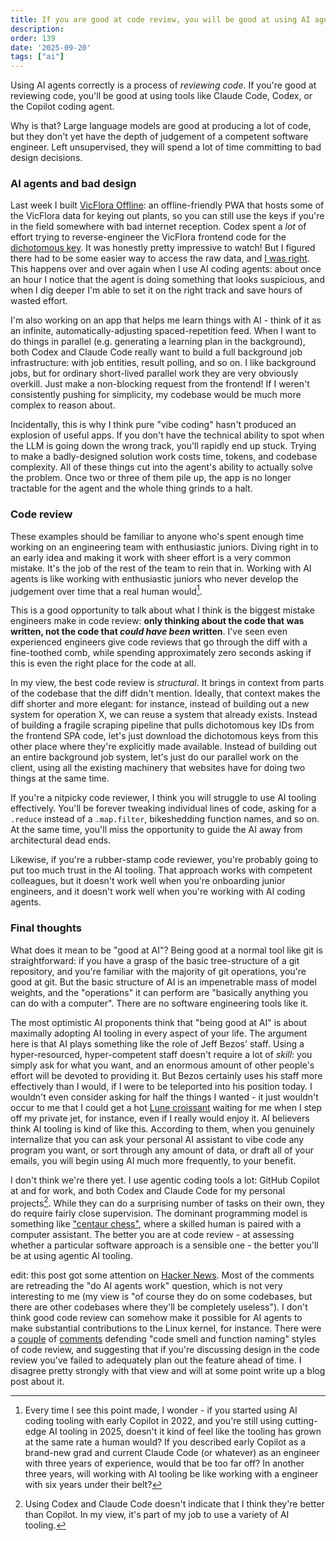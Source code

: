 ```yaml
---
title: If you are good at code review, you will be good at using AI agents
description: 
order: 139
date: '2025-09-20'
tags: ["ai"]
---
```


Using AI agents correctly is a process of _reviewing code_. If you're good at reviewing code, you'll be good at using tools like Claude Code, Codex, or the Copilot coding agent.

Why is that? Large language models are good at producing a lot of code, but they don't yet have the depth of judgement of a competent software engineer. Left unsupervised, they will spend a lot of time committing to bad design decisions.

### AI agents and bad design

Last week I built [VicFlora Offline](https://github.com/sgoedecke/vicflora-offline): an offline-friendly PWA that hosts some of the VicFlora data for keying out plants, so you can still use the keys if you're in the field somewhere with bad internet reception. Codex spent a _lot_ of effort trying to reverse-engineer the VicFlora frontend code for the [dichotomous key](https://simple.wikipedia.org/wiki/Dichotomous_key). It was honestly pretty impressive to watch! But I figured there had to be some easier way to access the raw data, and [I was right](https://keybase.rbg.vic.gov.au/projects/show/10). This happens over and over again when I use AI coding agents: about once an hour I notice that the agent is doing something that looks suspicious, and when I dig deeper I'm able to set it on the right track and save hours of wasted effort.

I'm also working on an app that helps me learn things with AI - think of it as an infinite, automatically-adjusting spaced-repetition feed. When I want to do things in parallel (e.g. generating a learning plan in the background), both Codex and Claude Code really want to build a full background job infrastructure: with job entities, result polling, and so on. I like background jobs, but for ordinary short-lived parallel work they are very obviously overkill. Just make a non-blocking request from the frontend! If I weren't consistently pushing for simplicity, my codebase would be much more complex to reason about.

Incidentally, this is why I think pure "vibe coding" hasn't produced an explosion of useful apps. If you don't have the technical ability to spot when the LLM is going down the wrong track, you'll rapidly end up stuck. Trying to make a badly-designed solution work costs time, tokens, and codebase complexity. All of these things cut into the agent's ability to actually solve the problem. Once two or three of them pile up, the app is no longer tractable for the agent and the whole thing grinds to a halt.

### Code review

These examples should be familiar to anyone who's spent enough time working on an engineering team with enthusiastic juniors. Diving right in to an early idea and making it work with sheer effort is a very common mistake. It's the job of the rest of the team to rein that in. Working with AI agents is like working with enthusiastic juniors who never develop the judgement over time that a real human would[^1].

This is a good opportunity to talk about what I think is the biggest mistake engineers make in code review: **only thinking about the code that was written, not the code that _could have been_ written**. I've seen even experienced engineers give code reviews that go through the diff with a fine-toothed comb, while spending approximately zero seconds asking if this is even the right place for the code at all.

In my view, the best code review is _structural_. It brings in context from parts of the codebase that the diff didn't mention. Ideally, that context makes the diff shorter and more elegant: for instance, instead of building out a new system for operation X, we can reuse a system that already exists. Instead of building a fragile scraping pipeline that pulls dichotomous key IDs from the frontend SPA code, let's just download the dichotomous keys from this other place where they're explicitly made available. Instead of building out an entire background job system, let's just do our parallel work on the client, using all the existing machinery that websites have for doing two things at the same time.

If you're a nitpicky code reviewer, I think you will struggle to use AI tooling effectively. You'll be forever tweaking individual lines of code, asking for a `.reduce` instead of a `.map.filter`, bikeshedding function names, and so on. At the same time, you'll miss the opportunity to guide the AI away from architectural dead ends.

Likewise, if you're a rubber-stamp code reviewer, you're probably going to put too much trust in the AI tooling. That approach works with competent colleagues, but it doesn't work well when you're onboarding junior engineers, and it doesn't work well when you're working with AI coding agents.

### Final thoughts

What does it mean to be "good at AI"? Being good at a normal tool like git is straightforward: if you have a grasp of the basic tree-structure of a git repository, and you're familiar with the majority of git operations, you're good at git. But the basic structure of AI is an impenetrable mass of model weights, and the "operations" it can perform are "basically anything you can do with a computer". There are no software engineering tools like it.

The most optimistic AI proponents think that "being good at AI" is about maximally adopting AI tooling in every aspect of your life. The argument here is that AI plays something like the role of Jeff Bezos' staff. Using a hyper-resourced, hyper-competent staff doesn't require a lot of _skill_: you simply ask for what you want, and an enormous amount of other people's effort will be devoted to providing it. But Bezos certainly uses his staff more effectively than I would, if I were to be teleported into his position today. I wouldn't even consider asking for half the things I wanted - it just wouldn't occur to me that I could get a hot [Lune croissant](https://lunecroissanterie.com/) waiting for me when I step off my private jet, for instance, even if I really would enjoy it. AI believers think AI tooling is kind of like this. According to them, when you genuinely internalize that you can ask your personal AI assistant to vibe code any program you want, or sort through any amount of data, or draft all of your emails, you will begin using AI much more frequently, to your benefit.

I don't think we're there yet. I use agentic coding tools a lot: GitHub Copilot at and for work, and both Codex and Claude Code for my personal projects[^2]. While they can do a surprising number of tasks on their own, they do require fairly close supervision. The dominant programming model is something like ["centaur chess"](https://en.wikipedia.org/wiki/Advanced_chess), where a skilled human is paired with a computer assistant. The better you are at code review - at assessing whether a particular software approach is a sensible one - the better you'll be at using agentic AI tooling.

edit: this post got some attention on [Hacker News](https://news.ycombinator.com/item?id=45310529). Most of the comments are retreading the "do AI agents work" question, which is not very interesting to me (my view is "of course they do on some codebases, but there are other codebases where they'll be completely useless"). I don't think good code review can somehow make it possible for AI agents to make substantial contributions to the Linux kernel, for instance. There were a [couple](https://news.ycombinator.com/item?id=45311422) of [comments](https://news.ycombinator.com/item?id=45312278) defending "code smell and function naming" styles of code review, and suggesting that if you're discussing design in the code review you've failed to adequately plan out the feature ahead of time. I disagree pretty strongly with that view and will at some point write up a blog post about it.


[^1]: Every time I see this point made, I wonder - if you started using AI coding tooling with early Copilot in 2022, and you're still using cutting-edge AI tooling in 2025, doesn't it kind of feel like the tooling has grown at the same rate a human would? If you described early Copilot as a brand-new grad and current Claude Code (or whatever) as an engineer with three years of experience, would that be too far off? In another three years, will working with AI tooling be like working with a engineer with six years under their belt?

[^2]: Using Codex and Claude Code doesn't indicate that I think they're better than Copilot. In my view, it's part of my job to use a variety of AI tooling.